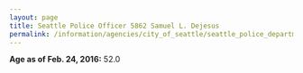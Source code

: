 ```yaml
---
layout: page
title: Seattle Police Officer 5862 Samuel L. Dejesus
permalink: /information/agencies/city_of_seattle/seattle_police_department/copbook/5862/
---
```


**Age as of Feb. 24, 2016:** 52.0
